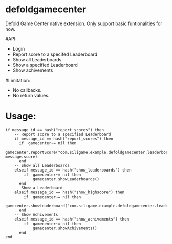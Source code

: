 # defoldgamecenter
Defold Game Center native extension. Only support basic funtionalities for now. 

#API:
- Login
- Report score to a specifed Leaderboard
- Show all Leaderboards
- Show a specified Leaderboard
- Show achivements

#Limitation:
- No callbacks.
- No return values.

# Usage:
```
if message_id == hash("report_scores") then
    -- Report score to a specified Leaderboard
    if message_id == hash("report_scores") then
      if  gamecenter~= nil then
          gamecenter.reportScore("com.siligame.example.defoldgamecenter.leaderboard", message.score)
      end
    -- Show all Leaderboards
    elseif message_id == hash("show_leaderboards") then
    	if  gamecenter~= nil then
        	gamecenter.showLeaderboards()
      end  
    -- Show a Leaderboard
    elseif message_id == hash("show_highscore") then
    	if  gamecenter~= nil then
        	gamecenter.showLeaderboard("com.siligame.example.defoldgamecenter.leaderboard")
      end     
    -- Show Achivements
    elseif message_id == hash("show_achivements") then
    	if  gamecenter~= nil then
        	gamecenter.showAchivements()
      end          
end
```
